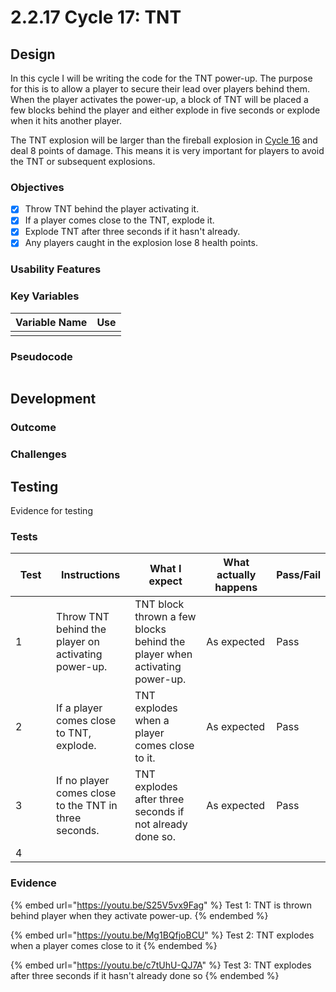 # 2.2.17 Cycle 17: TNT

## Design

In this cycle I will be writing the code for the TNT power-up. The purpose for this is to allow a player to secure their lead over players behind them. When the player activates the power-up, a block of TNT will be placed a few blocks behind the player and either explode in five seconds or explode when it hits another player.&#x20;

The TNT explosion will be larger than the fireball explosion in [Cycle 16](2.2.16-cycle-16.md) and deal 8 points of damage. This means it is very important for players to avoid the TNT or subsequent explosions.

### Objectives

* [x] Throw TNT behind the player activating it.
* [x] If a player comes close to the TNT, explode it.
* [x] Explode TNT after three seconds if it hasn't already.
* [x] Any players caught in the explosion lose 8 health points.

### Usability Features

### Key Variables

| Variable Name | Use |
| ------------- | --- |
|               |     |

### Pseudocode

```
```

## Development

### Outcome



### Challenges



## Testing

Evidence for testing

### Tests

<table><thead><tr><th width="95">Test</th><th width="158">Instructions</th><th width="171">What I expect</th><th width="174">What actually happens</th><th>Pass/Fail</th></tr></thead><tbody><tr><td>1</td><td>Throw TNT behind the player on activating power-up.</td><td>TNT block thrown a few blocks behind the player when activating power-up.</td><td>As expected</td><td>Pass</td></tr><tr><td>2</td><td>If a player comes close to TNT, explode.</td><td>TNT explodes when a player comes close to it.</td><td>As expected</td><td>Pass</td></tr><tr><td>3</td><td>If no player comes close to the TNT in three seconds.</td><td>TNT explodes after three seconds if not already done so.</td><td>As expected</td><td>Pass</td></tr><tr><td>4</td><td></td><td></td><td></td><td></td></tr></tbody></table>

### Evidence

{% embed url="https://youtu.be/S25V5vx9Fag" %}
Test 1: TNT is thrown behind player when they activate power-up.
{% endembed %}

{% embed url="https://youtu.be/Mg1BQfjoBCU" %}
Test 2: TNT explodes when a player comes close to it
{% endembed %}

{% embed url="https://youtu.be/c7tUhU-QJ7A" %}
Test 3: TNT explodes after three seconds if it hasn't already done so
{% endembed %}
